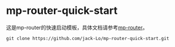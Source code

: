 # mp-router-quick-start

这是mp-router的快速启动模板，具体文档请参考[mp-router](git@github.com:wxlite-plus/mp-router.git)。

```shell
git clone https://github.com/jack-Lo/mp-router-quick-start.git
```
